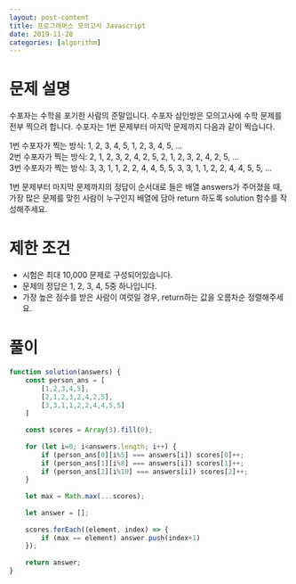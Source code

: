 ```yaml
---
layout: post-content
title: 프로그래머스 모의고사 Javascript
date: 2019-11-28
categories: [algorithm]
---
```


# 문제 설명
수포자는 수학을 포기한 사람의 준말입니다. 수포자 삼인방은 모의고사에 수학 문제를 전부 찍으려 합니다.      수포자는 1번 문제부터 마지막 문제까지 다음과 같이 찍습니다.     

1번 수포자가 찍는 방식: 1, 2, 3, 4, 5, 1, 2, 3, 4, 5, ...    
2번 수포자가 찍는 방식: 2, 1, 2, 3, 2, 4, 2, 5, 2, 1, 2, 3, 2, 4, 2, 5, ...     
3번 수포자가 찍는 방식: 3, 3, 1, 1, 2, 2, 4, 4, 5, 5, 3, 3, 1, 1, 2, 2, 4, 4, 5, 5, ...

1번 문제부터 마지막 문제까지의 정답이 순서대로 들은 배열 answers가 주어졌을 때, 가장 많은 문제를 맞힌 사람이 누구인지 배열에 담아 return 하도록 solution 함수를 작성해주세요.

# 제한 조건
* 시험은 최대 10,000 문제로 구성되어있습니다.
* 문제의 정답은 1, 2, 3, 4, 5중 하나입니다.
* 가장 높은 점수를 받은 사람이 여럿일 경우, return하는 값을 오름차순 정렬해주세요.

# 풀이

```javascript
function solution(answers) {
    const person_ans = [
        [1,2,3,4,5],
        [2,1,2,3,2,4,2,5],
        [3,3,1,1,2,2,4,4,5,5]
    ]
    
    const scores = Array(3).fill(0);
    
    for (let i=0; i<answers.length; i++) {
        if (person_ans[0][i%5] === answers[i]) scores[0]++;
        if (person_ans[1][i%8] === answers[i]) scores[1]++;
        if (person_ans[2][i%10] === answers[i]) scores[2]++;
    }
       
    let max = Math.max(...scores);
    
    let answer = [];
    
    scores.forEach((element, index) => {
        if (max == element) answer.push(index+1)
    });
    
    return answer;
}
```